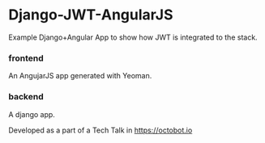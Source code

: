 # Django-JWT-AngularJS

Example Django+Angular App to show how JWT is integrated to the stack.

### frontend 
An AngujarJS app generated with Yeoman.

### backend 
A django app.

Developed as a part of a Tech Talk in https://octobot.io
